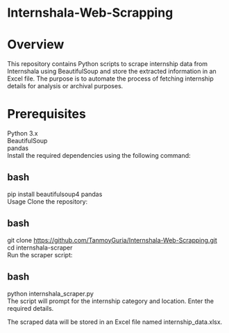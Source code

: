 # Internshala-Web-Scrapping
# Overview
This repository contains Python scripts to scrape internship data from Internshala using BeautifulSoup and store the extracted information in an Excel file. The purpose is to automate the process of fetching internship details for analysis or archival purposes.

# Prerequisites
Python 3.x<br>
BeautifulSoup<br>
pandas<br>
Install the required dependencies using the following command:

## bash
pip install beautifulsoup4 pandas<br>
Usage Clone the repository:

## bash
git clone https://github.com/TanmoyGuria/Internshala-Web-Scrapping.git<br>
cd internshala-scraper<br>
Run the scraper script:

## bash
python internshala_scraper.py<br>
The script will prompt for the internship category and location. Enter the required details.

The scraped data will be stored in an Excel file named internship_data.xlsx.
